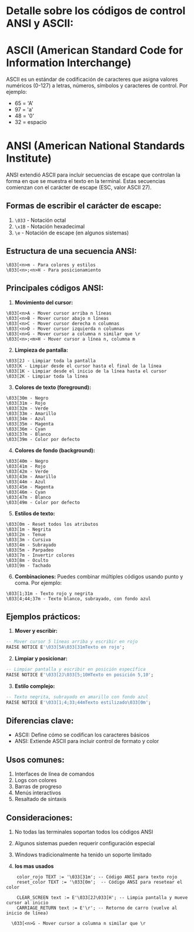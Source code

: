 # Detalle sobre los códigos de control ANSI y ASCII:

# ASCII (American Standard Code for Information Interchange)
ASCII es un estándar de codificación de caracteres que asigna valores numéricos (0-127) a letras, números, símbolos y caracteres de control. Por ejemplo:
- 65 = 'A'
- 97 = 'a'
- 48 = '0'
- 32 = espacio

# ANSI (American National Standards Institute)
ANSI extendió ASCII para incluir secuencias de escape que controlan la forma en que se muestra el texto en la terminal. Estas secuencias comienzan con el carácter de escape (ESC, valor ASCII 27).

## Formas de escribir el carácter de escape:
1. `\033` - Notación octal
2. `\x1B` - Notación hexadecimal
3. `\e` - Notación de escape (en algunos sistemas)

## Estructura de una secuencia ANSI:
```
\033[<n>m - Para colores y estilos
\033[<n>;<n>H - Para posicionamiento
```

## Principales códigos ANSI:

1. **Movimiento del cursor:**
```
\033[<n>A - Mover cursor arriba n líneas
\033[<n>B - Mover cursor abajo n líneas
\033[<n>C - Mover cursor derecha n columnas
\033[<n>D - Mover cursor izquierda n columnas
\033[<n>G - Mover cursor a columna n similar que \r
\033[<n>;<m>H - Mover cursor a línea n, columna m
```

2. **Limpieza de pantalla:**
```
\033[2J - Limpiar toda la pantalla
\033[K - Limpiar desde el cursor hasta el final de la línea
\033[1K - Limpiar desde el inicio de la línea hasta el cursor
\033[2K - Limpiar toda la línea
```

3. **Colores de texto (foreground):**
```
\033[30m - Negro
\033[31m - Rojo
\033[32m - Verde
\033[33m - Amarillo
\033[34m - Azul
\033[35m - Magenta
\033[36m - Cyan
\033[37m - Blanco
\033[39m - Color por defecto
```

4. **Colores de fondo (background):**
```
\033[40m - Negro
\033[41m - Rojo
\033[42m - Verde
\033[43m - Amarillo
\033[44m - Azul
\033[45m - Magenta
\033[46m - Cyan
\033[47m - Blanco
\033[49m - Color por defecto
```

5. **Estilos de texto:**
```
\033[0m - Reset todos los atributos
\033[1m - Negrita
\033[2m - Tenue
\033[3m - Cursiva
\033[4m - Subrayado
\033[5m - Parpadeo
\033[7m - Invertir colores
\033[8m - Oculto
\033[9m - Tachado
```

6. **Combinaciones:**
Puedes combinar múltiples códigos usando punto y coma. Por ejemplo:
```
\033[1;31m - Texto rojo y negrita
\033[4;44;37m - Texto blanco, subrayado, con fondo azul
```

## Ejemplos prácticos:

1. **Mover y escribir:**
```sql
-- Mover cursor 5 líneas arriba y escribir en rojo
RAISE NOTICE E'\033[5A\033[31mTexto en rojo';
```

2. **Limpiar y posicionar:**
```sql
-- Limpiar pantalla y escribir en posición específica
RAISE NOTICE E'\033[2J\033[5;10HTexto en posición 5,10';
```

3. **Estilo complejo:**
```sql
-- Texto negrita, subrayado en amarillo con fondo azul
RAISE NOTICE E'\033[1;4;33;44mTexto estilizado\033[0m';
```

## Diferencias clave:
- ASCII: Define cómo se codifican los caracteres básicos
- ANSI: Extiende ASCII para incluir control de formato y color

## Usos comunes:
1. Interfaces de línea de comandos
2. Logs con colores
3. Barras de progreso
4. Menús interactivos
5. Resaltado de sintaxis

## Consideraciones:
1. No todas las terminales soportan todos los códigos ANSI
2. Algunos sistemas pueden requerir configuración especial
3. Windows tradicionalmente ha tenido un soporte limitado



1. **los mas usados**
```
    color_rojo TEXT := '\033[31m'; -- Código ANSI para texto rojo
    reset_color TEXT := '\033[0m';  -- Código ANSI para resetear el color
	
	CLEAR_SCREEN text := E'\033[2J\033[H'; -- Limpia pantalla y mueve cursor al inicio
    CARRIAGE_RETURN text := E'\r'; -- Retorno de carro (vuelve al inicio de línea)
    
  \033[<n>G - Mover cursor a columna n similar que \r    

```

